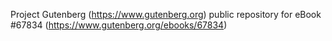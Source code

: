 Project Gutenberg (https://www.gutenberg.org) public repository for eBook #67834 (https://www.gutenberg.org/ebooks/67834)

